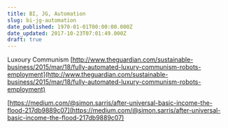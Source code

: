 ```yaml
---
title: BI, JG, Automation
slug: bi-jg-automation
date_published: 1970-01-01T00:00:00.000Z
date_updated: 2017-10-23T07:01:49.000Z
draft: true
---
```


Luxoury Communism
[http://www.theguardian.com/sustainable-business/2015/mar/18/fully-automated-luxury-communism-robots-employment](http://www.theguardian.com/sustainable-business/2015/mar/18/fully-automated-luxury-communism-robots-employment)

[https://medium.com/@simon.sarris/after-universal-basic-income-the-flood-217db9889c07](https://medium.com/@simon.sarris/after-universal-basic-income-the-flood-217db9889c07)
